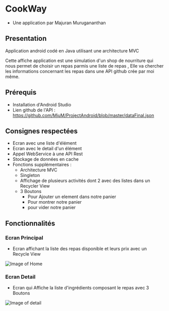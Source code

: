 # CookWay
- Une application par Majuran Murugananthan
## Presentation
Application android codé en Java utilisant une architecture MVC

Cette affiche application est une simulation d'un shop de nourriture qui nous permet de choisir un repas parmis une liste de repas , Elle va chercher les informations concernant les repas dans une API github crée par moi même.

## Prérequis
- Installation d'Android Studio
- Lien github de l'API : https://github.com/MjuM/ProjectAndroid/blob/master/dataFinal.json

## Consignes respectées
- Ecran avec une liste d'élément
- Ecran avec le detail d'un élément
- Appel WebService à une API Rest
- Stockage de données en cache
- Fonctions supplémentaires :
  - Architecture MVC
  - Singleton
  - Affichage de plusieurs activités dont 2 avec des listes dans un Recycler View
  - 3 Boutons 
    - Pour Ajouter un element dans notre panier
    - Pour montrer notre panier
    - pour vider notre panier
    
 ## Fonctionnalités
 ### Ecran Principal
 
  - Ecran affichant la liste des repas disponible et leurs prix avec un Recycle View
  
  ![Image of Home](https://github.com/MjuM/ProjectAndroid/blob/master/Home.jpg)
  
### Ecran Detail

  - Ecran qui Affiche la liste d'ingrédients composant le repas avec 3 Boutons
  
  ![Image of detail](https://github.com/MjuM/ProjectAndroid/blob/master/Detail.jpg)
